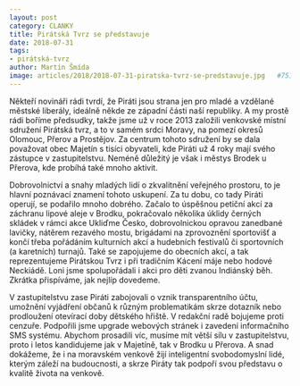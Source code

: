 ```yaml
---
layout: post
category: CLANKY
title: Pirátská Tvrz se představuje
date: 2018-07-31
tags: 
- pirátská-tvrz
author: Martin Šmída
image: articles/2018/2018-07-31-piratska-tvrz-se-predstavuje.jpg   #751x422 pixelu
---
```

Někteří novináři rádi tvrdí, že Piráti jsou strana jen pro mladé a vzdělané městské liberály, ideálně někde ze západní části naší republiky. A my prostě rádi boříme předsudky, takže jsme  už v roce 2013 založili venkovské místní sdružení Pirátská tvrz, a to v samém srdci Moravy, na pomezí okresů Olomouc, Přerov a Prostějov. Za centrum tohoto sdružení by se dala považovat obec Majetín s tisíci obyvateli, kde Piráti už 4 roky mají svého zástupce v zastupitelstvu. Neméně důležitý je však i městys Brodek u Přerova, kde probíhá také mnoho aktivit.

Dobrovolnictví a snahy mladých lidí o zkvalitnění veřejného prostoru, to je hlavní poznávací znamení tohoto uskupení. Za tu dobu, co tady Piráti operují, se podařilo mnoho dobrého. Začalo to úspěšnou petiční akcí za záchranu lipové aleje v Brodku, pokračovalo několika úklidy černých skládek v rámci akce Ukliďme Česko, dobrovolnickou opravou zanedbané lavičky, nátěrem rezavého mostu, brigádami na zprovoznění sportovišť a končí třeba pořádáním kulturních akcí a hudebních festivalů či sportovních (a karetních) turnajů. Také se zapojujeme do obecních akcí, a tak reprezentujeme Pirátskou Tvrz i při tradičním Kácení máje nebo hodové Neckiádě. Loni jsme spolupořádali i akci pro děti zvanou Indiánský běh. Zkrátka přispíváme, jak nejlíp dovedeme.

V zastupitelstvu zase Piráti zabojovali o vznik transparentního účtu, umožnění vyjádření občanů k různým problematikám skrze dotazník nebo prodloužení otevírací doby dětského hřiště. V redakční radě bojujeme proti cenzuře. Podpořili jsme upgrade webových stránek i zavedení informačního SMS systému. Abychom prosadili víc, musíme mít větší sílu v zastupitelstvu, proto i letos kandidujeme jak v Majetíně, tak v Brodku u Přerova. A snad dokážeme, že i na moravském venkově žijí inteligentní svobodomyslní lidé, kterým záleží na budoucnosti, a skrze Piráty tak podpoří svou představu o kvalitě života na venkově. 